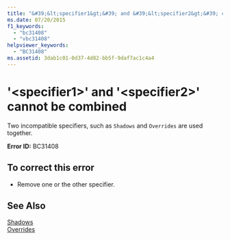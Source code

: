```yaml
---
title: "&#39;&lt;specifier1&gt;&#39; and &#39;&lt;specifier2&gt;&#39; cannot be combined"
ms.date: 07/20/2015
f1_keywords: 
  - "bc31408"
  - "vbc31408"
helpviewer_keywords: 
  - "BC31408"
ms.assetid: 3dab1c01-0d37-4d82-bb5f-9daf7ac1c4a4
---
```

# &#39;&lt;specifier1&gt;&#39; and &#39;&lt;specifier2&gt;&#39; cannot be combined
Two incompatible specifiers, such as `Shadows` and `Overrides` are used together.  
  
 **Error ID:** BC31408  
  
## To correct this error  
  
- Remove one or the other specifier.  
  
## See Also  
 [Shadows](../../visual-basic/language-reference/modifiers/shadows.md)  
 [Overrides](../../visual-basic/language-reference/modifiers/overrides.md)
